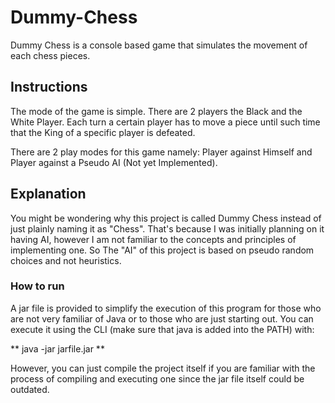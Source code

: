 # Dummy-Chess

Dummy Chess is a console based game that simulates the movement of each chess pieces.

## Instructions

The mode of the game is simple. There are 2 players the Black and the White Player. Each turn a certain player has to move a piece until such time that the King of a specific player is defeated.

There are 2 play modes for this game namely: Player against Himself and Player against a Pseudo AI (Not yet Implemented).

## Explanation

You might be wondering why this project is called Dummy Chess instead of just plainly naming it as "Chess". That's because I was initially planning on it having AI, however I am not familiar to the concepts and principles of implementing one. So The "AI" of this project is based on pseudo random choices and not heuristics.

### How to run

A jar file is provided to simplify the execution of this program for those who are not very familiar of Java or to those who are just starting out. You can execute it using the CLI (make sure that java is added into the PATH) with: 

** java -jar jarfile.jar **

However, you can just compile the project itself if you are familiar with the process of compiling and executing one since the jar file itself could be outdated.

